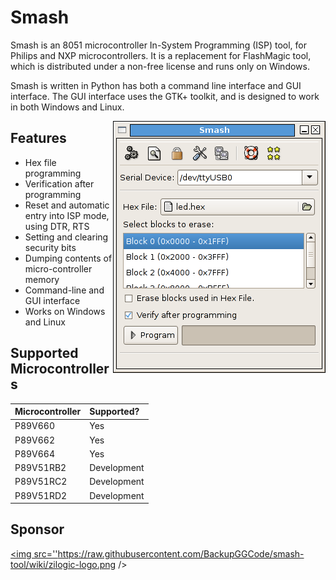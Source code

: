 # Smash #

Smash is an 8051 microcontroller In-System Programming (ISP) tool, for Philips and NXP microcontrollers. It is a replacement for FlashMagic tool, which is distributed under a non-free license and runs only on Windows.

Smash is written in Python has both a command line interface and GUI interface. The GUI interface uses the GTK+ toolkit, and is designed to work in both Windows and Linux.

<img src='https://raw.githubusercontent.com/BackupGGCode/smash-tool/wiki/prog-screen.png' align='right' />

## Features ##

  * Hex file programming
  * Verification after programming
  * Reset and automatic entry into ISP mode, using DTR, RTS
  * Setting and clearing security bits
  * Dumping contents of micro-controller memory
  * Command-line and GUI interface
  * Works on Windows and Linux

## Supported Microcontrollers ##

| **Microcontroller** | **Supported?**  |
|:--------------------|:----------------|
| P89V660         | Yes         |
| P89V662         | Yes         |
| P89V664         | Yes         |
| P89V51RB2 	   | Development |
| P89V51RC2       | Development |
| P89V51RD2       | Development |

## Sponsor ##

<a href='http://www.zilogic.com'><img src=''https://raw.githubusercontent.com/BackupGGCode/smash-tool/wiki/zilogic-logo.png /></a>
